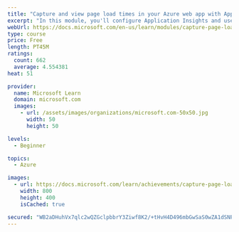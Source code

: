 ```yaml
---
title: "Capture and view page load times in your Azure web app with Application Insights"
excerpt: "In this module, you'll configure Application Insights and use it to study page load data for an Azure web app."
webUrl: https://docs.microsoft.com/en-us/learn/modules/capture-page-load-times-application-insights/
type: course
price: Free
length: PT45M
ratings:
  count: 662
  average: 4.554381
heat: 51

provider:
  name: Microsoft Learn
  domain: microsoft.com
  images:
    - url: /assets/images/organizations/microsoft.com-50x50.jpg
      width: 50
      height: 50

levels:
  - Beginner

topics:
  - Azure

images:
  - url: https://docs.microsoft.com/learn/achievements/capture-page-load-times-application-insights-social.png
    width: 800
    height: 400
    isCached: true

secured: "WB2aDHuhVx7qlc2wQZGclpbbrY3Ziwf8K2/+tHvH4D496mbGwSaS0wZA1dSNPKP0ZNaEI86sPYJo95JFD7sAQXr1ygYTiDq5hFgds/vFDGyorD9w3E63HP0EhPc31knjfjphnwlfBYaXnc19XGXBa3ZccB0cZH8RI/MafHiacoMGyX/G42h0vOa+cSMqmQm4amWfVREYbkN2uXF6CReT4AoB0zPLprbmqAXWftvDkfYSahaWJSDYUHGc7L4v/4RbD4ra28Yzi6co7OyVwKoxF6tPfjMHJB3E89pDmj9fg3X/Y97k5PTwzyw/KGnLoB/LEb52TpXaU0mXp2p9oMDm2/wU/rawJEuPgmmC3U5eMJTLRUn5NoidXPxtiZVtPZSuuVzvF1cLtH9vqfXqAXmMfvA2s5kC+6hi7pR9f6YW7nI=;r57+HZFehGYDsomxXh4Uew=="
---
```


